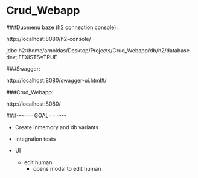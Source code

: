 # Crud_Webapp


###Duomenu baze (h2 connection console):

  http://localhost:8080/h2-console/

  jdbc:h2:/home/arnoldas/Desktop/Projects/Crud_Webapp/db/h2/database-dev;IFEXISTS=TRUE


###Swagger:

  http://localhost:8080/swagger-ui.html#/
  
###Crud_Webapp:

   http://localhost:8080/
  
###---===GOAL===---
* Create inmemory and db variants

* Integration tests

* UI               
    * edit human
        * opens modal to edit human
    
        
    